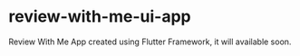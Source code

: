 # review-with-me-ui-app
Review With Me App created using Flutter Framework, it will available soon.

